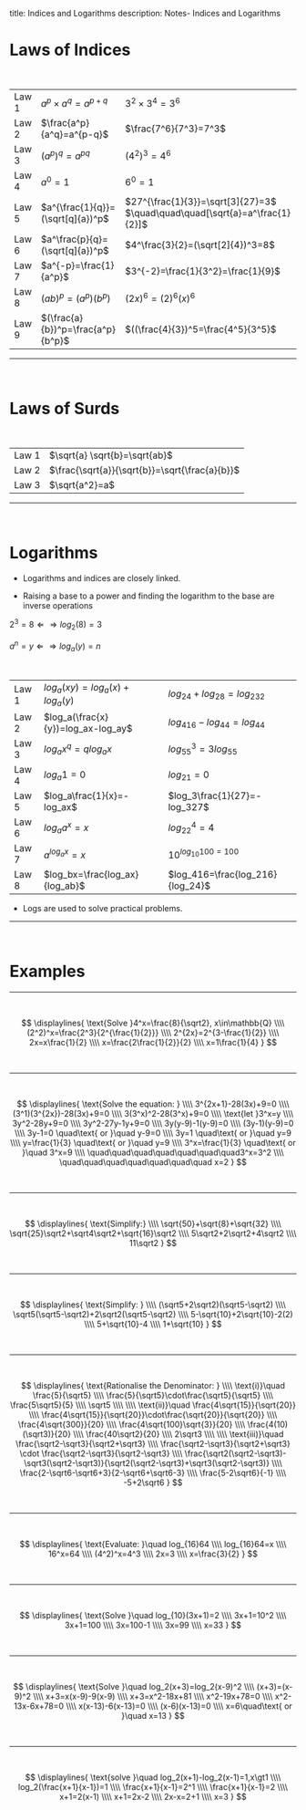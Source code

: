 title: Indices and Logarithms
description: Notes- Indices and Logarithms

# Laws of Indices

&nbsp;

|       |                                   |                                                                                                                            |
|:------|:----------------------------------|:---------------------------------------------------------------------------------------------------------------------------|
| Law 1 | $a^p\times a^q=a^{p+q}$           | $3^2\times3^4=3^6$                                                                                                         |
| Law 2 | $\frac{a^p}{a^q}=a^{p-q}$         | $\frac{7^6}{7^3}=7^3$                                                                                                      |
| Law 3 | $(a^p)^q=a^{pq}$                  | $(4^2)^3=4^6$                                                                                                              |
| Law 4 | $a^0=1$                           | $6^0=1$                                                                                                                    |
| Law 5 | $a^{\frac{1}{q}}=(\sqrt[q]{a})^p$ | $27^{\frac{1}{3}}=\sqrt[3]{27}=3$ $\quad\quad\quad[\sqrt{a}=a^\frac{1}{2}]$ |
| Law 6 | $a^\frac{p}{q}=(\sqrt[q]{a})^p$   | $4^\frac{3}{2}=(\sqrt[2]{4})^3=8$                                                                                          |
| Law 7 | $a^{-p}=\frac{1}{a^p}$            | $3^{-2}=\frac{1}{3^2}=\frac{1}{9}$                                                                                         |
| Law 8 | $(ab)^p=(a^p)(b^p)$               | $(2x)^6=(2)^6(x)^6$                                                                                                        |
| Law 9 | $(\frac{a}{b})^p=\frac{a^p}{b^p}$ | $((\frac{4}{3})^5=\frac{4^5}{3^5}$                                                                                         |

---

&nbsp;

# Laws of Surds

&nbsp;

|       |                                                |
|:------|:-----------------------------------------------|
| Law 1 | $\sqrt{a} \sqrt{b}=\sqrt{ab}$                  |
| Law 2 | $\frac{\sqrt{a}}{\sqrt{b}}=\sqrt{\frac{a}{b}}$ |
| Law 3 | $\sqrt{a^2}=a$                                 |

---

&nbsp;

# Logarithms

- Logarithms and indices are closely linked.

- Raising a base to a power and finding the logarithm to the base are inverse operations

$2^3=8 \Leftarrow\Rightarrow log_2(8)=3$

$a^n=y \Leftarrow\Rightarrow log_a(y)=n$

&nbsp;

|       |                                    |                                  |
|:------|:-----------------------------------|:---------------------------------|
| Law 1 | $log_a(xy)=log_a(x)+log_a(y)$      | $log_24+log_28=log_232$          |
| Law 2 | $log_a(\frac{x}{y})=log_ax-log_ay$ | $log_416-log_44=log_44$          |
| Law 3 | $log_ax^q=qlog_ax$                 | $log_55^3=3log_55$               |
| Law 4 | $log_a1=0$                         | $log_21=0$                       |
| Law 5 | $log_a\frac{1}{x}=-log_ax$         | $log_3\frac{1}{27}=-log_327$     |
| Law 6 | $log_aa^x=x$                       | $log_22^4=4$                     |
| Law 7 | $a^{log_ax}=x$                     | $10^{log_{10}100=100}$           |
| Law 8 | $log_bx=\frac{log_ax}{log_ab}$     | $log_416=\frac{log_216}{log_24}$ |

- Logs are used to solve practical problems.

---

&nbsp;

# Examples

---
&nbsp;

$$
\displaylines{
\text{Solve }4^x=\frac{8}{\sqrt2}, x\in\mathbb{Q}
\\\\
(2^2)^x=\frac{2^3}{2^{\frac{1}{2}}}
\\\\
2^{2x}=2^{3-\frac{1}{2}}
\\\\
2x=x\frac{1}{2}
\\\\
x=\frac{2\frac{1}{2}}{2}
\\\\
x=1\frac{1}{4}
}
$$

&nbsp;

---

&nbsp;

$$
\displaylines{
\text{Solve the equation: }
\\\\
3^{2x+1}-28(3x)+9=0
\\\\
(3^1)(3^{2x})-28(3x)+9=0
\\\\
3(3^x)^2-28(3^x)+9=0
\\\\
\text{let }3^x=y
\\\\
3y^2-28y+9=0
\\\\
3y^2-27y-1y+9=0
\\\\
3y(y-9)-1(y-9)=0
\\\\
(3y-1)(y-9)=0
\\\\
3y-1=0 \quad\text{ or }\quad y-9=0
\\\\
3y=1 \quad\text{ or }\quad y=9
\\\\
y=\frac{1}{3} \quad\text{ or }\quad y=9
\\\\
3^x=\frac{1}{3} \quad\text{ or }\quad 3^x=9
\\\\
\quad\quad\quad\quad\quad\quad\quad3^x=3^2
\\\\
\quad\quad\quad\quad\quad\quad\quad x=2
}
$$

&nbsp;

---

&nbsp;

$$
\displaylines{
\text{Simplify:}
\\\\
\sqrt{50}+\sqrt{8}+\sqrt{32}
\\\\
\sqrt{25}\sqrt2+\sqrt4\sqrt2+\sqrt{16}\sqrt2
\\\\
5\sqrt2+2\sqrt2+4\sqrt2
\\\\
11\sqrt2
}
$$

&nbsp;

---

&nbsp;

$$
\displaylines{
\text{Simplify: }
\\\\
(\sqrt5+2\sqrt2)(\sqrt5-\sqrt2)
\\\\
\sqrt5(\sqrt5-\sqrt2)+2\sqrt2(\sqrt5-\sqrt2)
\\\\
5-\sqrt{10}+2\sqrt{10}-2(2)
\\\\
5+\sqrt{10}-4
\\\\
1+\sqrt{10}
}
$$

&nbsp;

---

&nbsp;

$$
\displaylines{
\text{Rationalise the Denominator: }
\\\\
\text{i)}\quad \frac{5}{\sqrt5}
\\\\
\frac{5}{\sqrt5}\cdot\frac{\sqrt5}{\sqrt5}
\\\\
\frac{5\sqrt5}{5}
\\\\
\sqrt5
\\\\
\\\\
\text{ii)}\quad \frac{4\sqrt{15}}{\sqrt{20}}
\\\\
\frac{4\sqrt{15}}{\sqrt{20}}\cdot\frac{\sqrt{20}}{\sqrt{20}}
\\\\
\frac{4\sqrt{300}}{20}
\\\\
\frac{4\sqrt{100}\sqrt{3}}{20}
\\\\
\frac{4(10)(\sqrt3)}{20}
\\\\
\frac{40\sqrt2}{20}
\\\\
2\sqrt3
\\\\
\\\\
\text{iii)}\quad \frac{\sqrt2-\sqrt3}{\sqrt2+\sqrt3}
\\\\
\frac{\sqrt2-\sqrt3}{\sqrt2+\sqrt3} \cdot \frac{\sqrt2-\sqrt3}{\sqrt2-\sqrt3}
\\\\
\frac{\sqrt2(\sqrt2-\sqrt3)-\sqrt3(\sqrt2-\sqrt3)}{\sqrt2(\sqrt2-\sqrt3)+\sqrt3(\sqrt2-\sqrt3)}
\\\\
\frac{2-\sqrt6-\sqrt6+3}{2-\sqrt6+\sqrt6-3}
\\\\
\frac{5-2\sqrt6}{-1}
\\\\
-5+2\sqrt6
}
$$

&nbsp;

---

&nbsp;

$$
\displaylines{
\text{Evaluate: }\quad log_{16}64
\\\\
log_{16}64=x
\\\\
16^x=64
\\\\
(4^2)^x=4^3
\\\\
2x=3
\\\\
x=\frac{3}{2}
}
$$

&nbsp;

---

&nbsp;

$$
\displaylines{
\text{Solve }\quad log_{10}(3x+1)=2
\\\\
3x+1=10^2
\\\\
3x+1=100
\\\\
3x=100-1
\\\\
3x=99
\\\\
x=33
}
$$

&nbsp;

---

&nbsp;

$$
\displaylines{
\text{Solve }\quad log_2(x+3)=log_2(x-9)^2
\\\\
(x+3)=(x-9)^2
\\\\
x+3=x(x-9)-9(x-9)
\\\\
x+3=x^2-18x+81
\\\\
x^2-19x+78=0
\\\\
x^2-13x-6x+78=0
\\\\
x(x-13)-6(x-13)=0
\\\\
(x-6)(x-13)=0
\\\\
x=6\quad\text{ or }\quad x=13
}
$$

&nbsp;

---

&nbsp;

$$
\displaylines{
\text{solve }\quad log_2(x+1)-log_2(x-1)=1,x\gt1
\\\\
log_2(\frac{x+1}{x-1})=1
\\\\
\frac{x+1}{x-1}=2^1
\\\\
\frac{x+1}{x-1}=2
\\\\
x+1=2(x-1)
\\\\
x+1=2x-2
\\\\
2x-x=2+1
\\\\
x=3
}
$$